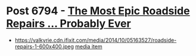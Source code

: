 # Post 6794 - [The Most Epic Roadside Repairs … Probably Ever](https://www.ifixit.com/News/6794/roadside-repairs-2)

- https://valkyrie.cdn.ifixit.com/media/2014/10/05163527/roadside-repairs-1-600x400.jpeg [media item](media-27967.md)